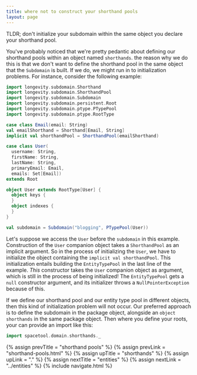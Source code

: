 ```yaml
---
title: where not to construct your shorthand pools
layout: page
---
```


TLDR; don't initialize your subdomain within the same object you
declare your shorthand pool.

You've probably noticed that we're pretty pedantic about defining our
shorthand pools within an object named `shorthands`. the reason why we
do this is that we don't want to define the shorthand pool in the same
object that the `Subdomain` is built. If we do, we might run in to
initialization problems. For instance, consider the following example:

```scala
import longevity.subdomain.Shorthand
import longevity.subdomain.ShorthandPool
import longevity.subdomain.Subdomain
import longevity.subdomain.persistent.Root
import longevity.subdomain.ptype.PTypePool
import longevity.subdomain.ptype.RootType

case class Email(email: String)
val emailShorthand = Shorthand[Email, String]
implicit val shorthandPool = ShorthandPool(emailShorthand)

case class User(
  username: String,
  firstName: String,
  lastName: String,
  primaryEmail: Email,
  emails: Set[Email])
extends Root

object User extends RootType[User] {
  object keys {
  }
  object indexes {
  }
}

val subdomain = Subdomain("blogging", PTypePool(User))
```

Let's suppose we access the `User` before the `subdomain` in this
example. Construction of the `User` companion object takes a
`ShorthandPool` as an implicit argument. So in the process of
initializing the `User`, we have to initialize the object containing
the `implicit val shorthandPool`. This initialization entails building
the `EntityTypePool` in the last line of the example. _This_
constructor takes the `User` companion object as argument, which is
still in the process of being initialized! The `EntityTypePool` gets a
`null` constructor argument, and its initializer throws a
`NullPointerException` because of this.

If we define our shorthand pool and our entity type pool in different
objects, then this kind of initialization problem will not occur. Our
preferred approach is to define the subdomain in the package object,
alongside an `object shorthands` in the same package object. Then
where you define your roots, your can provide an import like this:

```scala
import spacetool.domain.shorthands._
```

{% assign prevTitle = "shorthand pools" %}
{% assign prevLink = "shorthand-pools.html" %}
{% assign upTitle = "shorthands" %}
{% assign upLink = "." %}
{% assign nextTitle = "entities" %}
{% assign nextLink = "../entities" %}
{% include navigate.html %}
